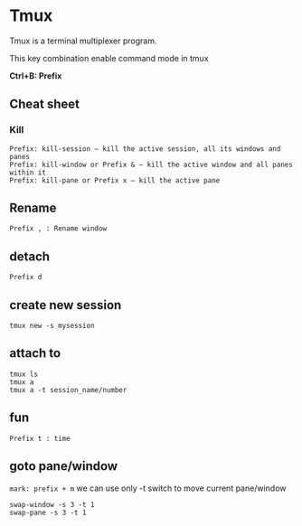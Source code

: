 # Tmux 
Tmux is a terminal multiplexer program.

This key combination enable command mode in tmux

**Ctrl+B: Prefix**

## Cheat sheet

### Kill

```
Prefix: kill-session – kill the active session, all its windows and panes                                                                                                    
Prefix: kill-window or Prefix & – kill the active window and all panes within it                                                                                             
Prefix: kill-pane or Prefix x – kill the active pane
```

## Rename

```
Prefix , : Rename window
```

## detach
```
Prefix d 
```


## create new session
```
tmux new -s mysession
```
## attach to
```
tmux ls
tmux a
tmux a -t session_name/number
```

## fun
```
Prefix t : time
```

## goto pane/window

`mark: prefix + m`
we can use only -t switch to move current pane/window

```
swap-window -s 3 -t 1
swap-pane -s 3 -t 1
```
